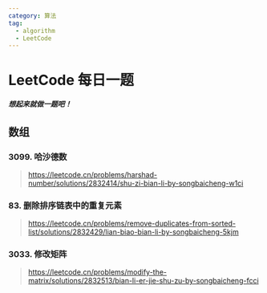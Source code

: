```yaml
---
category: 算法
tag: 
  - algorithm
  - LeetCode
---
```


# LeetCode 每日一题
_**想起来就做一题吧！**_

## 数组
### 3099. 哈沙德数
> https://leetcode.cn/problems/harshad-number/solutions/2832414/shu-zi-bian-li-by-songbaicheng-w1ci

### 83. 删除排序链表中的重复元素
> https://leetcode.cn/problems/remove-duplicates-from-sorted-list/solutions/2832429/lian-biao-bian-li-by-songbaicheng-5kjm

### 3033. 修改矩阵
> https://leetcode.cn/problems/modify-the-matrix/solutions/2832513/bian-li-er-jie-shu-zu-by-songbaicheng-fcci

